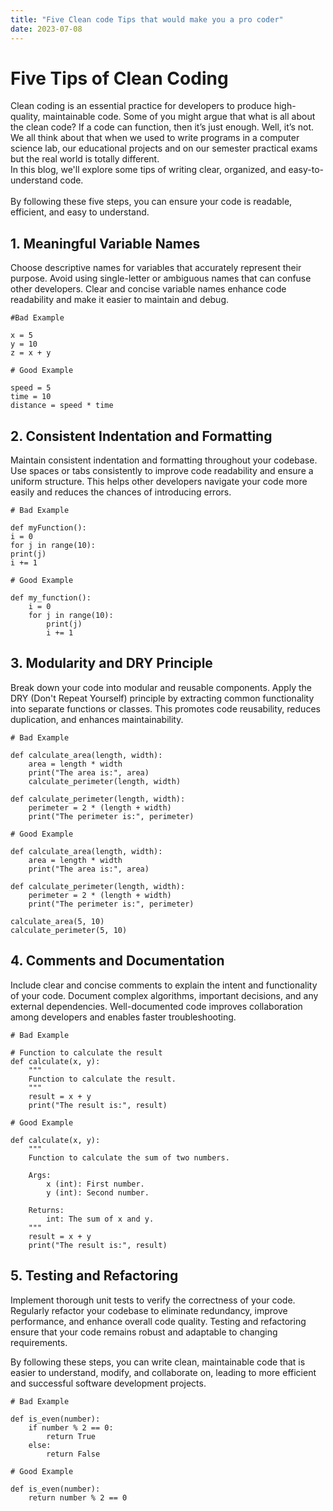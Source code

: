 ```yaml
---
title: "Five Clean code Tips that would make you a pro coder"
date: 2023-07-08
---
```



# Five Tips of Clean Coding

Clean coding is an essential practice for developers to produce high-quality, maintainable code. Some of you might argue that what is all about the clean code? If a code can function, then it’s just enough. Well, it’s not. We all think about that when we used to write programs in a computer science lab, our educational projects and on our semester practical exams but the real world is totally different. <br/>
In this blog, we'll explore some tips of writing clear, organized, and easy-to-understand code. <br/>  <br/>
By following these five steps, you can ensure your code is readable, efficient, and easy to understand.


## 1. Meaningful Variable Names

Choose descriptive names for variables that accurately represent their purpose. Avoid using single-letter or ambiguous names that can confuse other developers. Clear and concise variable names enhance code readability and make it easier to maintain and debug.

```
#Bad Example

x = 5
y = 10
z = x + y

```
```
# Good Example

speed = 5
time = 10
distance = speed * time
```

## 2. Consistent Indentation and Formatting

Maintain consistent indentation and formatting throughout your codebase. Use spaces or tabs consistently to improve code readability and ensure a uniform structure. This helps other developers navigate your code more easily and reduces the chances of introducing errors.

```
# Bad Example

def myFunction():
i = 0
for j in range(10):
print(j)
i += 1

```

```
# Good Example

def my_function():
    i = 0
    for j in range(10):
        print(j)
        i += 1

```

## 3. Modularity and DRY Principle

Break down your code into modular and reusable components. Apply the DRY (Don't Repeat Yourself) principle by extracting common functionality into separate functions or classes. This promotes code reusability, reduces duplication, and enhances maintainability.

```
# Bad Example

def calculate_area(length, width):
    area = length * width
    print("The area is:", area)
    calculate_perimeter(length, width)

def calculate_perimeter(length, width):
    perimeter = 2 * (length + width)
    print("The perimeter is:", perimeter)

```
```
# Good Example

def calculate_area(length, width):
    area = length * width
    print("The area is:", area)

def calculate_perimeter(length, width):
    perimeter = 2 * (length + width)
    print("The perimeter is:", perimeter)

calculate_area(5, 10)
calculate_perimeter(5, 10)

```

## 4. Comments and Documentation

Include clear and concise comments to explain the intent and functionality of your code. Document complex algorithms, important decisions, and any external dependencies. Well-documented code improves collaboration among developers and enables faster troubleshooting.

```
# Bad Example

# Function to calculate the result
def calculate(x, y):
    """
    Function to calculate the result.
    """
    result = x + y
    print("The result is:", result)

```
```
# Good Example

def calculate(x, y):
    """
    Function to calculate the sum of two numbers.

    Args:
        x (int): First number.
        y (int): Second number.

    Returns:
        int: The sum of x and y.
    """
    result = x + y
    print("The result is:", result)

```

## 5. Testing and Refactoring

Implement thorough unit tests to verify the correctness of your code. Regularly refactor your codebase to eliminate redundancy, improve performance, and enhance overall code quality. Testing and refactoring ensure that your code remains robust and adaptable to changing requirements.

By following these steps, you can write clean, maintainable code that is easier to understand, modify, and collaborate on, leading to more efficient and successful software development projects.

```
# Bad Example

def is_even(number):
    if number % 2 == 0:
        return True
    else:
        return False

```
```
# Good Example

def is_even(number):
    return number % 2 == 0

```


